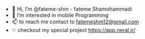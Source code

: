 - 👋 Hi, I’m @fateme-shm - fateme Shamohammadi
- 👀 I’m interested in mobile Programming
- 📫 to reach me contact to fatemeshm12@gmail.com
- ✨ checkout my special project https://app.neral.ir/

<!---
fateme-shm/fateme-shm is a ✨ special ✨ repository because its `README.md` (this file) appears on your GitHub profile.
You can click the Preview link to take a look at your changes.
--->

